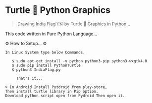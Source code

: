 # Turtle 🐢 Python Graphics 
  >  Drawing India Flag🇮🇳 by Turtle 🐢 Graphics in Python...

   This code written in Pure Python Language...

  ⚙️ How to Setup... ⚙️
     
    In Linux System type below Commands.
     
       $ sudo apt-get install -y python python3-pip python3-wxgtk4.0
       $ sudo pip install PythonTurtle
       $ python3 IndiaFlag.py
          
         That's it...
    
    > In Android Install Pytdroid from play-store,
    Then install turtle library in Pip option.
    Download python script open from Pydroid Then open it.

